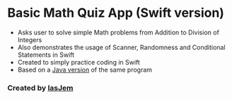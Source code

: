 # Basic Math Quiz App (Swift version)
* Asks user to solve simple Math problems from Addition to Division of Integers
* Also demonstrates the usage of Scanner, Randomness and Conditional Statements in Swift
* Created to simply practice coding in Swift 
* Based on a [Java version](https://github.com/iasjem/basic-math-quiz-java) of the same program

### Created by [IasJem](https://github.com/iasjem)